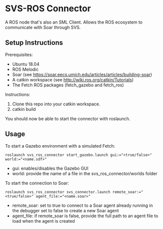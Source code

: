 # SVS-ROS Connector

A ROS node that's also an SML Client. Allows the ROS ecosystem
to communicate with Soar through SVS.

## Setup Instructions

Prerequisites:

*  Ubuntu 18.04
*  ROS Melodic
*  Soar (see https://soar.eecs.umich.edu/articles/articles/building-soar)
*  A catkin workspace (see http://wiki.ros.org/catkin/Tutorials)
*  The Fetch ROS packages (fetch_gazebo and fetch_ros)

Instructions:

1. Clone this repo into your catkin workspace.
2. catkin build

You should now be able to start the connector with roslaunch.

## Usage

To start a Gazebo environment with a simulated Fetch:

```
roslaunch svs_ros_connector start_gazebo.launch gui:="<true/false>" world:="<name.sdf>"
```

* gui: enables/disables the Gazebo GUI
* world: provide the name of a file in the svs_ros_connector/worlds folder

To start the connection to Soar:

```
roslaunch svs_ros_connector svs_connector.launch remote_soar:="<true/false>" agent_file:="<name.soar>"
```

* remote_soar: set to true to connect to a Soar agent already running in the debugger
               set to false to create a new Soar agent
* agent_file: if remote_soar is false, provide the full path to an agent file to load
              when the agent is created

